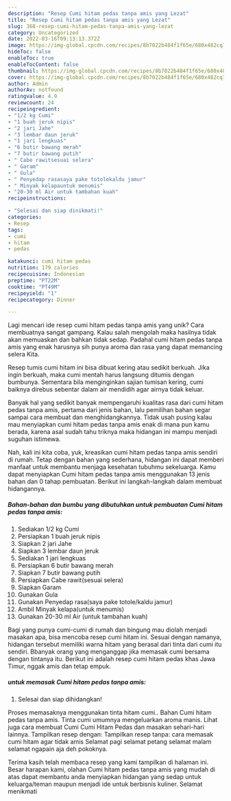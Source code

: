 ```yaml
---
description: "Resep Cumi hitam pedas tanpa amis yang Lezat"
title: "Resep Cumi hitam pedas tanpa amis yang Lezat"
slug: 368-resep-cumi-hitam-pedas-tanpa-amis-yang-lezat
category: Uncategorized
date: 2022-03-16T09:13:13.372Z
image: https://img-global.cpcdn.com/recipes/8b7022b484f1f65e/680x482cq70/cumi-hitam-pedas-tanpa-amis-foto-resep-utama.jpg
hideToc: false
enableToc: true
enableTocContent: false
thumbnail: https://img-global.cpcdn.com/recipes/8b7022b484f1f65e/680x482cq70/cumi-hitam-pedas-tanpa-amis-foto-resep-utama.jpg
cover: https://img-global.cpcdn.com/recipes/8b7022b484f1f65e/680x482cq70/cumi-hitam-pedas-tanpa-amis-foto-resep-utama.jpg
author: Admin
authorAv: notfound
ratingvalue: 4.9
reviewcount: 24
recipeingredient:
- "1/2 kg Cumi"
- "1 buah jeruk nipis"
- "2 jari Jahe"
- "3 lembar daun jeruk"
- "1 jari lengkuas"
- "6 butir bawang merah"
- "7 butir bawang putih"
- " Cabe rawitsesuai selera"
- " Garam"
- " Gula"
- " Penyedap rasasaya pake totolekaldu jamur"
- " Minyak kelapauntuk menumis"
- "20-30 ml Air untuk tambahan kuah"
recipeinstructions:

- "Selesai dan siap dinikmati!"
categories:
- Resep
tags:
- cumi
- hitam
- pedas

katakunci: cumi hitam pedas 
nutrition: 179 calories
recipecuisine: Indonesian
preptime: "PT22M"
cooktime: "PT49M"
recipeyield: "1"
recipecategory: Dinner

---
```





Lagi mencari ide resep cumi hitam pedas tanpa amis yang unik? Cara membuatnya sangat gampang. Kalau salah mengolah maka hasilnya tidak akan memuaskan dan bahkan tidak sedap. Padahal cumi hitam pedas tanpa amis yang enak harusnya sih punya aroma dan rasa yang dapat memancing selera Kita.





Resep tumis cumi hitam ini bisa dibuat kering atau sedikit berkuah. Jika ingin berkuah, maka cumi mentah harus langsung ditumis dengan bumbunya. Sementara bila menginginkan sajian tumisan kering, cumi baiknya direbus sebentar dalam air mendidih agar airnya tidak keluar.

Banyak hal yang sedikit banyak mempengaruhi kualitas rasa dari cumi hitam pedas tanpa amis, pertama dari jenis bahan, lalu pemilihan bahan segar sampai cara membuat dan menghidangkannya. Tidak usah pusing kalau mau menyiapkan cumi hitam pedas tanpa amis enak di mana pun kamu berada, karena asal sudah tahu triknya maka hidangan ini mampu menjadi suguhan istimewa.






Nah, kali ini kita coba, yuk, kreasikan cumi hitam pedas tanpa amis sendiri di rumah. Tetap dengan bahan yang sederhana, hidangan ini dapat memberi manfaat untuk membantu menjaga kesehatan tubuhmu sekeluarga. Kamu dapat menyiapkan Cumi hitam pedas tanpa amis menggunakan 13 jenis bahan dan 0 tahap pembuatan. Berikut ini langkah-langkah dalam membuat hidangannya.

<!--inarticleads1-->

##### Bahan-bahan dan bumbu yang dibutuhkan untuk pembuatan Cumi hitam pedas tanpa amis:

1. Sediakan 1/2 kg Cumi
1. Persiapkan 1 buah jeruk nipis
1. Siapkan 2 jari Jahe
1. Siapkan 3 lembar daun jeruk
1. Sediakan 1 jari lengkuas
1. Persiapkan 6 butir bawang merah
1. Siapkan 7 butir bawang putih
1. Persiapkan  Cabe rawit(sesuai selera)
1. Siapkan  Garam
1. Gunakan  Gula
1. Gunakan  Penyedap rasa(saya pake totole/kaldu jamur)
1. Ambil  Minyak kelapa(untuk menumis)
1. Gunakan 20-30 ml Air (untuk tambahan kuah)


Bagi yang punya cumi-cumi di rumah dan bingung mau diolah menjadi masakan apa, bisa mencoba resep cumi hitam ini. Sesuai dengan namanya, hidangan tersebut memiliki warna hitam yang berasal dari tinta dari cumi itu sendiri. Bbanyak orang yang menganggap jika memasak cumi bersama dengan tintanya itu. Berikut ini adalah resep cumi hitam pedas khas Jawa Timur, nggak amis dan tetap empuk. 

<!--inarticleads2-->

#####  untuk memasak Cumi hitam pedas tanpa amis:


1. Selesai dan siap dihidangkan!

Proses memasaknya menggunakan tinta hitam cumi.. Bahan Cumi hitam pedas tanpa amis. Tinta cumi umumnya mengeluarkan aroma manis. Lihat juga cara membuat Cumi Cumi Hitam Pedas dan masakan sehari-hari lainnya. Tampilkan resep dengan: Tampilkan resep tanpa: cara memasak cumi hitam agar tidak amis Selamat pagi selamat petang selamat malam selamat ngapain aja deh pokoknya. 

Terima kasih telah membaca resep yang kami tampilkan di halaman ini. Besar harapan kami, olahan Cumi hitam pedas tanpa amis yang mudah di atas dapat membantu anda menyiapkan hidangan yang sedap untuk keluarga/teman maupun menjadi ide untuk berbisnis kuliner. Selamat menikmati
